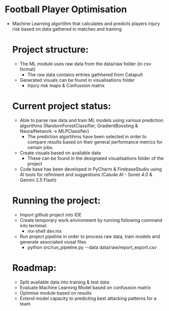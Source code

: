 # Football Player Optimisation 

* Machine Learning algortihm that calculates and predicts players injury risk based on data gathered in matches and training

  # Project structure:
    * The ML module uses raw data from the data/raw folder (in csv format)
      * The raw data contains entries gathhered from Catapult
    * Generated visuals can be found in visualisations folder
      * Injury risk maps & Confussion matrix 

  # Current project status:
    * Able to parse raw data and train ML models using various prediction algorithms (RandomForestClassifier, GradientBoosting & NeuralNetwork -> MLPClassifier)
      * The prediction algortihms have been selected in order to compare results based on their general performance metrics for certain jobs.
    * Create visuals based on available data
      * These can be found in the designated visualisations folder of the project
    * Code base has been developed in PyCharm & FirebaseStudio using AI tools for refinment and suggestions (Calude AI - Sonet 4.0 & Gemini 2.5 Flash)
 
  # Running the project:
    * Import github project into IDE
    * Create temporary work environment by running following command into terminal:
      * nix-shell dev.nix
    * Run project pipeline in order to process raw data, train models and generate associated viusal files
      * python src/run_pipeline.py --data data/raw/report_export.csv

  # Roadmap:
    * Split available data into training & test data
    * Evaluate Machine Learning Model based on confussion matrix
    * Optimise module based on results
    * Extend model capacity to predicting best attacking patterns for a team
